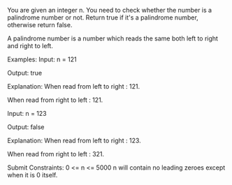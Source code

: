 You are given an integer n. You need to check whether the number is a palindrome number or not. Return true if it's a palindrome number, otherwise return false.

A palindrome number is a number which reads the same both left to right and right to left.

Examples:
Input: n = 121

Output: true

Explanation: When read from left to right : 121.

When read from right to left : 121.

Input: n = 123

Output: false

Explanation: When read from left to right : 123.

When read from right to left : 321.

Submit
Constraints:
0 <= n <= 5000
n will contain no leading zeroes except when it is 0 itself.